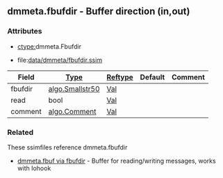## dmmeta.fbufdir - Buffer direction (in,out)


### Attributes
<a href="#attributes"></a>
<!-- dev.mdmark  mdmark:MDSECTION  state:BEG_AUTO  param:Attributes -->
* [ctype:](/txt/ssimdb/dmmeta/ctype.md)dmmeta.Fbufdir

* file:[data/dmmeta/fbufdir.ssim](/data/dmmeta/fbufdir.ssim)

|Field|[Type](/txt/ssimdb/dmmeta/ctype.md)|[Reftype](/txt/ssimdb/dmmeta/reftype.md)|Default|Comment|
|---|---|---|---|---|
|fbufdir|[algo.Smallstr50](/txt/protocol/algo/README.md#algo-smallstr50)|[Val](/txt/exe/amc/reftypes.md#val)|||
|read|bool|[Val](/txt/exe/amc/reftypes.md#val)|||
|comment|[algo.Comment](/txt/protocol/algo/Comment.md)|[Val](/txt/exe/amc/reftypes.md#val)|||

<!-- dev.mdmark  mdmark:MDSECTION  state:END_AUTO  param:Attributes -->

### Related
<a href="#related"></a>
<!-- dev.mdmark  mdmark:MDSECTION  state:BEG_AUTO  param:Related -->
These ssimfiles reference dmmeta.fbufdir

* [dmmeta.fbuf via fbufdir](/txt/ssimdb/dmmeta/fbuf.md) - Buffer for reading/writing messages, works with Iohook 

<!-- dev.mdmark  mdmark:MDSECTION  state:END_AUTO  param:Related -->

